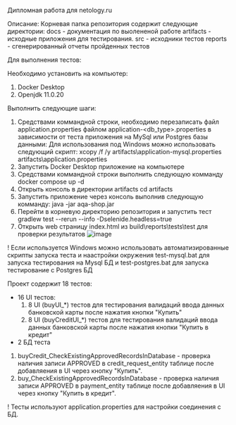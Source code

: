 Дипломная работа для netology.ru

Описание:
  Корневая папка репозитория содержит следующие директории: 
    docs - документация по выолененой работе
    artifacts - исходные приложения для тестирования.
    src - исходники тестов
    reports - сгенерированный отчеты пройденных тестов
    
Для выполнения тестов:

Необходимо установить на компьютер:
  1. Docker Desktop
  2. Openjdk 11.0.20

Выполнить следующие шаги:
  1. Средствами коммандной строки, необходимо перезаписать файл application.properties файлом application-<db_type>.properties в зависимости от теста приложения на MySql или Postgres базы данными:
  Для использования под Windows можно использовать следующий скрипт:
  xcopy /f /y artifacts\application-mysql.properties artifacts\application.properties
  2. Запустить Docker Desktop приложение на компьютере
  3. Средствами коммандной строки выполнить следующую комманду
     docker compose up -d
  4. Открыть консоль в директории artifacts
     cd artifacts
  5. Запустить приложение через консоль выполнив следующую комманду:
    java -jar aqa-shop.jar
  6. Перейти в корневую директорию репозитория и запустить тест
    gradlew test --rerun --info -Dselenide.headless=true
  7. Открыть web страницу index.html из build\reports\tests\test для проверки результатов
     ![image](https://github.com/n1ska/diploma/assets/130662674/10fd2bcf-62cd-40cb-b7da-20f5c4b81449)
   
! Если используется Windows можно использовать автоматизированные скрипты запуска теста и наастройки окружения
test-mysql.bat для запуска тестирования на Mysql БД и test-postgres.bat для запуска тестирование c Postgres БД

  Проект содержит 18 тестов:
  
- 16 UI тестов:
  1. 8 UI (buyUI_*) тестов для тестирования валидаций ввода данных банковской карты после нажатия кнопки "Купить"
  2. 8 UI (buyCreditUI_*) тестов для тестирования валидаций ввода данных банковской карты после нажатия кнопки "Купить в кредит"
 - 2 БД теста 
  1. buyCredit_CheckExistingApprovedRecordsInDatabase - проверка наличия записи APPROVED в credit_request_entity таблице после добавляения в UI через кнопку "Купить".
 2. buy_CheckExistingApprovedRecordsInDatabase - проверка наличия записи APPROVED в payment_entity таблице после добавляения в UI через кнопку "Купить в кредит".

! Тесты используют application.properties для настройки соединения с БД.